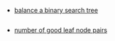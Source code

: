 - [balance a binary search tree](https://leetcode.com/problems/balance-a-binary-search-tree/)
```cpp

```
- [number of good leaf node pairs](https://leetcode.com/problems/number-of-good-leaf-nodes-pairs/)
```cpp

```
